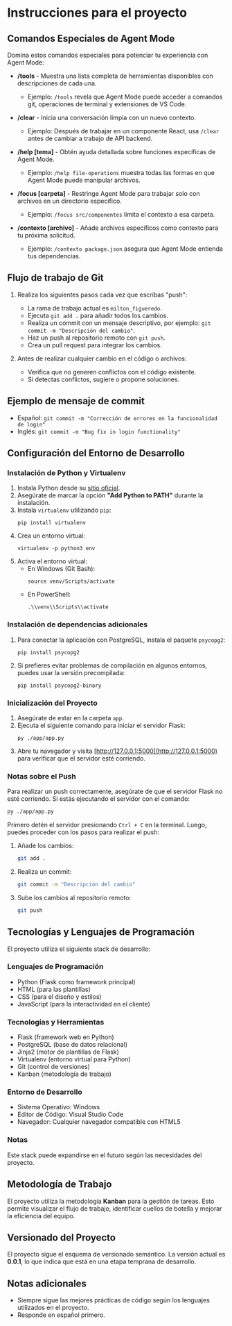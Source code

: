 # Instrucciones para el proyecto

## Comandos Especiales de Agent Mode

Domina estos comandos especiales para potenciar tu experiencia con Agent Mode:

- **/tools** - Muestra una lista completa de herramientas disponibles con descripciones de cada una.
  - Ejemplo: `/tools` revela que Agent Mode puede acceder a comandos git, operaciones de terminal y extensiones de VS Code.

- **/clear** - Inicia una conversación limpia con un nuevo contexto.
  - Ejemplo: Después de trabajar en un componente React, usa `/clear` antes de cambiar a trabajo de API backend.

- **/help [tema]** - Obtén ayuda detallada sobre funciones específicas de Agent Mode.
  - Ejemplo: `/help file-operations` muestra todas las formas en que Agent Mode puede manipular archivos.

- **/focus [carpeta]** - Restringe Agent Mode para trabajar solo con archivos en un directorio específico.
  - Ejemplo: `/focus src/componentes` limita el contexto a esa carpeta.

- **/contexto [archivo]** - Añade archivos específicos como contexto para tu próxima solicitud.
  - Ejemplo: `/contexto package.json` asegura que Agent Mode entienda tus dependencias.

## Flujo de trabajo de Git
1. Realiza los siguientes pasos cada vez que escribas "push":
    - La rama de trabajo actual es `milton_figueredo`.
   - Ejecuta `git add .` para añadir todos los cambios.
   - Realiza un commit con un mensaje descriptivo, por ejemplo: `git commit -m "Descripción del cambio"`.
   - Haz un push al repositorio remoto con `git push`.
   - Crea un pull request para integrar los cambios.

2. Antes de realizar cualquier cambio en el código o archivos:
   - Verifica que no generen conflictos con el código existente.
   - Si detectas conflictos, sugiere o propone soluciones.

## Ejemplo de mensaje de commit
- Español: `git commit -m "Corrección de errores en la funcionalidad de login"`
- Inglés: `git commit -m "Bug fix in login functionality"`

## Configuración del Entorno de Desarrollo

### Instalación de Python y Virtualenv
1. Instala Python desde su [sitio oficial](https://www.python.org/downloads/).
2. Asegúrate de marcar la opción **"Add Python to PATH"** durante la instalación.
3. Instala `virtualenv` utilizando `pip`:
   ```
   pip install virtualenv
   ```
4. Crea un entorno virtual:
   ```
   virtualenv -p python3 env
   ```
5. Activa el entorno virtual:
   - En Windows (Git Bash):
     ```
     source venv/Scripts/activate
     ```
   - En PowerShell:
     ```
     .\\venv\\Scripts\\activate
     ```

### Instalación de dependencias adicionales
1. Para conectar la aplicación con PostgreSQL, instala el paquete `psycopg2`:
   ```
   pip install psycopg2
   ```
2. Si prefieres evitar problemas de compilación en algunos entornos, puedes usar la versión precompilada:
   ```
   pip install psycopg2-binary
   ```

### Inicialización del Proyecto
1. Asegúrate de estar en la carpeta `app`.
2. Ejecuta el siguiente comando para iniciar el servidor Flask:
   ```
   py ./app/app.py
   ```
3. Abre tu navegador y visita [http://127.0.0.1:5000](http://127.0.0.1:5000) para verificar que el servidor esté corriendo.

### Notas sobre el Push

Para realizar un push correctamente, asegúrate de que el servidor Flask no esté corriendo. Si estás ejecutando el servidor con el comando:

```bash
py ./app/app.py
```

Primero detén el servidor presionando `Ctrl + C` en la terminal. Luego, puedes proceder con los pasos para realizar el push:

1. Añade los cambios:
   ```bash
   git add .
   ```
2. Realiza un commit:
   ```bash
   git commit -m "Descripción del cambio"
   ```
3. Sube los cambios al repositorio remoto:
   ```bash
   git push
   ```

## Tecnologías y Lenguajes de Programación

El proyecto utiliza el siguiente stack de desarrollo:

### Lenguajes de Programación
- Python (Flask como framework principal)
- HTML (para las plantillas)
- CSS (para el diseño y estilos)
- JavaScript (para la interactividad en el cliente)

### Tecnologías y Herramientas
- Flask (framework web en Python)
- PostgreSQL (base de datos relacional)
- Jinja2 (motor de plantillas de Flask)
- Virtualenv (entorno virtual para Python)
- Git (control de versiones)
- Kanban (metodología de trabajo)

### Entorno de Desarrollo
- Sistema Operativo: Windows
- Editor de Código: Visual Studio Code
- Navegador: Cualquier navegador compatible con HTML5

### Notas
Este stack puede expandirse en el futuro según las necesidades del proyecto.

## Metodología de Trabajo
El proyecto utiliza la metodología **Kanban** para la gestión de tareas. Esto permite visualizar el flujo de trabajo, identificar cuellos de botella y mejorar la eficiencia del equipo.

## Versionado del Proyecto
El proyecto sigue el esquema de versionado semántico. La versión actual es **0.0.1**, lo que indica que está en una etapa temprana de desarrollo.

## Notas adicionales
- Siempre sigue las mejores prácticas de código según los lenguajes utilizados en el proyecto.
- Responde en español primero.